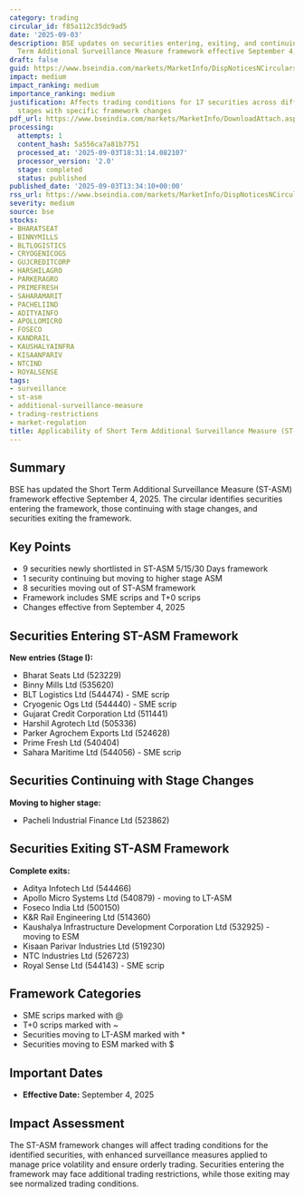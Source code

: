 ```yaml
---
category: trading
circular_id: f85a112c35dc9ad5
date: '2025-09-03'
description: BSE updates on securities entering, exiting, and continuing in Short
  Term Additional Surveillance Measure framework effective September 4, 2025.
draft: false
guid: https://www.bseindia.com/markets/MarketInfo/DispNoticesNCirculars.aspx?Noticeid={4A44D5C1-6919-4933-9BED-7067C685EE9A}&noticeno=20250903-43&dt=09/03/2025&icount=43&totcount=53&flag=0
impact: medium
impact_ranking: medium
importance_ranking: medium
justification: Affects trading conditions for 17 securities across different surveillance
  stages with specific framework changes
pdf_url: https://www.bseindia.com/markets/MarketInfo/DownloadAttach.aspx?id=20250903-43&attachedId=269ed0a5-aae4-4efb-aabf-f419c83beab3
processing:
  attempts: 1
  content_hash: 5a556ca7a81b7751
  processed_at: '2025-09-03T18:31:14.082107'
  processor_version: '2.0'
  stage: completed
  status: published
published_date: '2025-09-03T13:34:10+00:00'
rss_url: https://www.bseindia.com/markets/MarketInfo/DispNoticesNCirculars.aspx?Noticeid={4A44D5C1-6919-4933-9BED-7067C685EE9A}&noticeno=20250903-43&dt=09/03/2025&icount=43&totcount=53&flag=0
severity: medium
source: bse
stocks:
- BHARATSEAT
- BINNYMILLS
- BLTLOGISTICS
- CRYOGENICOGS
- GUJCREDITCORP
- HARSHILAGRO
- PARKERAGRO
- PRIMEFRESH
- SAHARAMARIT
- PACHELIIND
- ADITYAINFO
- APOLLOMICRO
- FOSECO
- KANDRAIL
- KAUSHALYAINFRA
- KISAANPARIV
- NTCIND
- ROYALSENSE
tags:
- surveillance
- st-asm
- additional-surveillance-measure
- trading-restrictions
- market-regulation
title: Applicability of Short Term Additional Surveillance Measure (ST-ASM)
---
```


## Summary

BSE has updated the Short Term Additional Surveillance Measure (ST-ASM) framework effective September 4, 2025. The circular identifies securities entering the framework, those continuing with stage changes, and securities exiting the framework.

## Key Points

- 9 securities newly shortlisted in ST-ASM 5/15/30 Days framework
- 1 security continuing but moving to higher stage ASM
- 8 securities moving out of ST-ASM framework
- Framework includes SME scrips and T+0 scrips
- Changes effective from September 4, 2025

## Securities Entering ST-ASM Framework

**New entries (Stage I):**
- Bharat Seats Ltd (523229)
- Binny Mills Ltd (535620) 
- BLT Logistics Ltd (544474) - SME scrip
- Cryogenic Ogs Ltd (544440) - SME scrip
- Gujarat Credit Corporation Ltd (511441)
- Harshil Agrotech Ltd (505336)
- Parker Agrochem Exports Ltd (524628)
- Prime Fresh Ltd (540404)
- Sahara Maritime Ltd (544056) - SME scrip

## Securities Continuing with Stage Changes

**Moving to higher stage:**
- Pacheli Industrial Finance Ltd (523862)

## Securities Exiting ST-ASM Framework

**Complete exits:**
- Aditya Infotech Ltd (544466)
- Apollo Micro Systems Ltd (540879) - moving to LT-ASM
- Foseco India Ltd (500150)
- K&R Rail Engineering Ltd (514360)
- Kaushalya Infrastructure Development Corporation Ltd (532925) - moving to ESM
- Kisaan Parivar Industries Ltd (519230)
- NTC Industries Ltd (526723)
- Royal Sense Ltd (544143) - SME scrip

## Framework Categories

- SME scrips marked with @
- T+0 scrips marked with ~
- Securities moving to LT-ASM marked with *
- Securities moving to ESM marked with $

## Important Dates

- **Effective Date:** September 4, 2025

## Impact Assessment

The ST-ASM framework changes will affect trading conditions for the identified securities, with enhanced surveillance measures applied to manage price volatility and ensure orderly trading. Securities entering the framework may face additional trading restrictions, while those exiting may see normalized trading conditions.